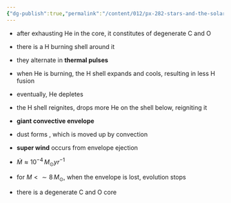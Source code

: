 ```yaml
---
{"dg-publish":true,"permalink":"/content/012/px-282-stars-and-the-solar-system/e-stellar-evolution/px-285-e5e-asymptotic-giant-branch-agb/","created":"2024-11-26T10:16:05.761+00:00","updated":"2024-11-26T10:22:57.312+00:00"}
---
```


- after exhausting He in the core, it constitutes of degenerate C and O
- there is a H burning shell around it
- they alternate in **thermal pulses**

- when He is burning, the H shell expands and cools, resulting in less H fusion
- eventually, He depletes
- the H shell reignites, drops more He on the shell below, reigniting it

- **giant convective envelope**
- dust forms , which is moved up by convection
- **super wind** occurs from envelope ejection
- $\dot M \approx 10^{-4} \,M_{\odot}yr^{-1}$

- for $M < \sim 8\,M_{\odot}$, when the envelope is lost, evolution stops
- there is a degenerate C and O core